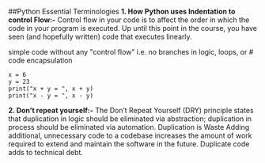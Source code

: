##Python Essential Terminologies
**1. How Python uses Indentation to control Flow:-**
Control flow in your code is to affect the order in which the code in your program is executed. Up until this point in the course, you have seen (and hopefully written) code that executes linearly.


simple code without any "control flow"
i.e. no branches in logic, loops, or # code encapsulation
```
x = 6 
y = 23
print("x + y = ", x + y)
print("x - y = ", x - y)
```

**2. Don’t repeat yourself:-**
The Don’t Repeat Yourself (DRY) principle states that duplication in logic should be eliminated via abstraction; duplication in process should be eliminated via automation.
Duplication is Waste
Adding additional, unnecessary code to a codebase increases the amount of work required to extend and maintain the software in the future.  Duplicate code adds to technical debt. 











